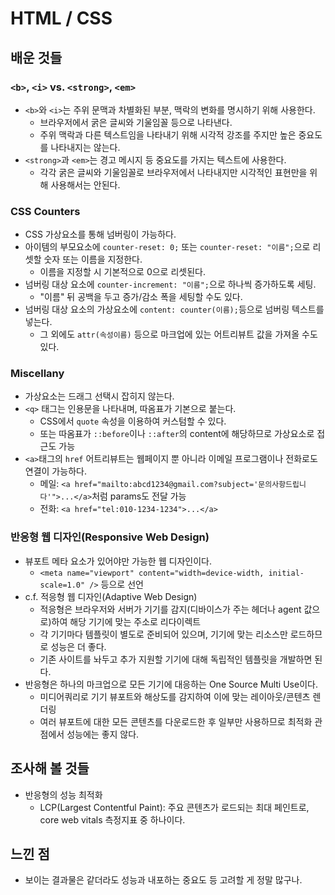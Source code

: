 # HTML / CSS

## 배운 것들

### `<b>`, `<i>` vs. `<strong>`, `<em>`
- `<b>`와 `<i>`는 주위 문맥과 차별화된 부분, 맥락의 변화를 명시하기 위해 사용한다.
  - 브라우저에서 굵은 글씨와 기울임꼴 등으로 나타낸다. 
  - 주위 맥락과 다른 텍스트임을 나타내기 위해 시각적 강조를 주지만 높은 중요도를 나타내지는 않는다.
- `<strong>`과 `<em>`는 경고 메시지 등 중요도를 가지는 텍스트에 사용한다.
  - 각각 굵은 글씨와 기울임꼴로 브라우저에서 나타내지만 시각적인 표현만을 위해 사용해서는 안된다.

### CSS Counters
- CSS 가상요소를 통해 넘버링이 가능하다.
- 아이템의 부모요소에 `counter-reset: 0;` 또는 `counter-reset: "이름";`으로 리셋할 숫자 또는 이름을 지정한다.
  - 이름을 지정할 시 기본적으로 0으로 리셋된다.
- 넘버링 대상 요소에 `counter-increment: "이름";`으로 하나씩 증가하도록 세팅. 
  - "이름" 뒤 공백을 두고 증가/감소 폭을 세팅할 수도 있다.
- 넘버링 대상 요소의 가상요소에 `content: counter(이름);`등으로 넘버링 텍스트를 넣는다.
  - 그 외에도 `attr(속성이름)` 등으로 마크업에 있는 어트리뷰트 값을 가져올 수도 있다.

### Miscellany
- 가상요소는 드래그 선택시 잡히지 않는다.
- `<q>` 태그는 인용문을 나타내며, 따옴표가 기본으로 붙는다.
  - CSS에서 `quote` 속성을 이용하여 커스텀할 수 있다.
  - 또는 따옴표가 `::before`이나 `::after`의 content에 해당하므로 가상요소로 접근도 가능
- `<a>`태그의 `href` 어트리뷰트는 웹페이지 뿐 아니라 이메일 프로그램이나 전화로도 연결이 가능하다.
  - 메일: `<a href="mailto:abcd1234@gmail.com?subject='문의사항드립니다'">...</a>`처럼 params도 전달 가능
  - 전화: `<a href="tel:010-1234-1234">...</a>`

### 반응형 웹 디자인(Responsive Web Design)
- 뷰포트 메타 요소가 있어야만 가능한 웹 디자인이다.
  - `<meta name="viewport" content="width=device-width, initial-scale=1.0" />` 등으로 선언
- c.f. 적응형 웹 디자인(Adaptive Web Design)
  - 적응형은 브라우저와 서버가 기기를 감지(디바이스가 주는 헤더나 agent 값으로)하여 해당 기기에 맞는 주소로 리다이렉트
  - 각 기기마다 템플릿이 별도로 준비되어 있으며, 기기에 맞는 리소스만 로드하므로 성능은 더 좋다.
  - 기존 사이트를 놔두고 추가 지원할 기기에 대해 독립적인 템플릿을 개발하면 된다.
- 반응형은 하나의 마크업으로 모든 기기에 대응하는 One Source Multi Use이다.
  - 미디어쿼리로 기기 뷰포트와 해상도를 감지하여 이에 맞는 레이아웃/콘텐츠 렌더링
  - 여러 뷰포트에 대한 모든 콘텐츠를 다운로드한 후 일부만 사용하므로 최적화 관점에서 성능에는 좋지 않다.

## 조사해 볼 것들
- 반응형의 성능 최적화
  - LCP(Largest Contentful Paint): 주요 콘텐츠가 로드되는 최대 페인트로, core web vitals 측정지표 중 하나이다.

## 느낀 점
- 보이는 결과물은 같더라도 성능과 내포하는 중요도 등 고려할 게 정말 많구나.